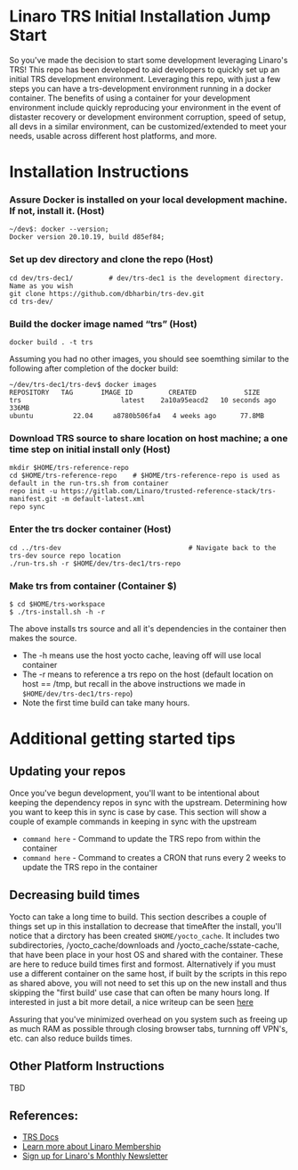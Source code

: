 # Linaro TRS Initial Installation Jump Start
So you've made the decision to start some development leveraging Linaro's TRS! 
This repo has been developed to aid developers to quickly set up an initial TRS development environment.
Leveraging this repo, with just a few steps you can have a trs-development environment running in a docker container. The benefits of using a container for your development environment include quickly reproducing your environment in the event of distaster recovery or development environment corruption, speed of setup, all devs in a similar environment, can be customized/extended to meet your needs, usable across different host platforms, and more.

# Installation Instructions

### Assure Docker is installed on your local development machine. If not, install it. (Host)
```
~/dev$: docker --version;
Docker version 20.10.19, build d85ef84;
```
### Set up dev directory and clone the repo (Host)
```
cd dev/trs-dec1/         # dev/trs-dec1 is the development directory. Name as you wish
git clone https://github.com/dbharbin/trs-dev.git
cd trs-dev/
```
### Build the docker image named “trs” (Host)
```
docker build . -t trs
```

Assuming you had no other images, you should see soemthing similar to the following after completion of the docker build:
```
~/dev/trs-dec1/trs-dev$ docker images
REPOSITORY   TAG       IMAGE ID         CREATED            SIZE
trs                         latest    2a10a95eacd2   10 seconds ago   336MB
ubuntu          22.04     a8780b506fa4   4 weeks ago      77.8MB
```
### Download TRS source to share location on host machine; a one time step on initial install only (Host)
```
mkdir $HOME/trs-reference-repo 
cd $HOME/trs-reference-repo    # $HOME/trs-reference-repo is used as default in the run-trs.sh from container
repo init -u https://gitlab.com/Linaro/trusted-reference-stack/trs-manifest.git -m default-latest.xml
repo sync 
```

### Enter the trs docker container (Host)
```
cd ../trs-dev                                # Navigate back to the trs-dev source repo location
./run-trs.sh -r $HOME/dev/trs-dec1/trs-repo
```

### Make trs from container (Container $)
```
$ cd $HOME/trs-workspace
$ ./trs-install.sh -h -r          
```
The above installs trs source and all it's dependencies in the container then makes the source.
* The -h means use the host yocto cache, leaving off will use local container
* The -r means to reference a trs repo on the host (default location on host == /tmp, but recall in the above instructions we made in `$HOME/dev/trs-dec1/trs-repo`)
* Note the first time build can take many hours.

# Additional getting started tips

## Updating your repos
Once you've begun development, you'll want to be intentional about keeping the dependency repos in sync with the upstream. Determining how you want to keep this in sync is case by case.  This section will show a couple of example commands in keeping in sync with the upstream
- `command here` - Command to update the TRS repo from within the container
- `command here` - Command to creates a CRON that runs every 2 weeks to update the TRS repo in the container


## Decreasing build times 
Yocto can take a long time to build.  This section describes a couple of things set up in this installation to decrease that timeAfter the install, you'll notice that a dirctory has been created `$HOME/yocto_cache`. It includes two subdirectories, /yocto_cache/downloads and /yocto_cache/sstate-cache, that have been place in your host OS and shared with the container.  These are here to reduce build times first and formost.  Alternatively if you must use a different container on the same host, if built by the scripts in this repo as shared above, you will not need to set this up on the new install and thus skipping the "first build' use case that can often be many hours long. If interested in just a bit more detail, a nice writeup can be seen [here](https://tutorialadda.com/yocto/how-to-speed-up-the-yocto-build-process)

Assuring that you've minimized overhead on you system such as freeing up as much RAM as possible through closing browser tabs, turnning off VPN's, etc. can also reduce builds times.

## Other Platform Instructions
TBD

## References:
* [TRS Docs](https://trs.readthedocs.io/en/latest/install/install.html#install-repo)
* [Learn more about Linaro Membership](https://www.linaro.org/membership/)
* [Sign up for Linaro's Monthly Newsletter](https://linaro.us3.list-manage.com/subscribe/post?u=14baaae786342d0d405ee59c2&id=bcfa4abc8f)

